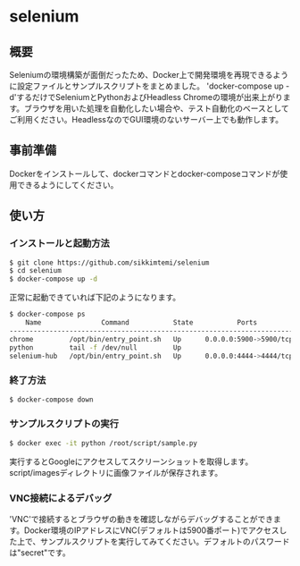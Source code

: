 # selenium
## 概要
Seleniumの環境構築が面倒だったため、Docker上で開発環境を再現できるように設定ファイルとサンプルスクリプトをまとめました。
'docker-compose up -d'するだけでSeleniumとPythonおよびHeadless Chromeの環境が出来上がります。ブラウザを用いた処理を自動化したい場合や、テスト自動化のベースとしてご利用ください。HeadlessなのでGUI環境のないサーバー上でも動作します。

## 事前準備
Dockerをインストールして、dockerコマンドとdocker-composeコマンドが使用できるようにしてください。

## 使い方
### インストールと起動方法

```bash
$ git clone https://github.com/sikkimtemi/selenium
$ cd selenium
$ docker-compose up -d
```

正常に起動できていれば下記のようになります。

```bash
$ docker-compose ps
    Name               Command           State           Ports
-----------------------------------------------------------------------
chrome         /opt/bin/entry_point.sh   Up      0.0.0.0:5900->5900/tcp
python         tail -f /dev/null         Up
selenium-hub   /opt/bin/entry_point.sh   Up      0.0.0.0:4444->4444/tcp
```

### 終了方法

```bash
$ docker-compose down
```

### サンプルスクリプトの実行

```bash
$ docker exec -it python /root/script/sample.py
```

実行するとGoogleにアクセスしてスクリーンショットを取得します。
script/imagesディレクトリに画像ファイルが保存されます。

### VNC接続によるデバッグ
'VNC'で接続するとブラウザの動きを確認しながらデバッグすることができます。Docker環境のIPアドレスにVNC(デフォルトは5900番ポート)でアクセスした上で、サンプルスクリプトを実行してみてください。デフォルトのパスワードは"secret"です。
